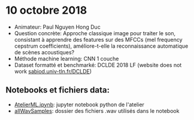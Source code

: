# 10 octobre 2018
- Animateur: Paul Nguyen Hong Duc
- Question concrète: Approche classique image pour traiter le son, consistant à apprendre des features sur des MFCCs (mel frequency cepstrum coefficients), améliore-t-elle la reconnaissance automatique de scènes acoustiques?
- Méthode machine learning: CNN 1 couche
- Dataset formatté et benchmarké: DCLDE 2018 LF (website does not work [sabiod.univ-tln.fr/DCLDE](sabiod.univ-tln.fr/DCLDE))

## Notebooks et fichiers data:
- [AtelierML.ipynb](https://github.com/amlb/amlb.github.io/blob/master/2018-10-10_CNN_Whales/AtelierML.ipynb): jupyter notebook python de l'atelier
- [allWavSamples](https://github.com/amlb/amlb.github.io/blob/master/2018-10-10_CNN_Whales/allWavSamples): dossier des fichiers .wav utilisés dans le notebook
